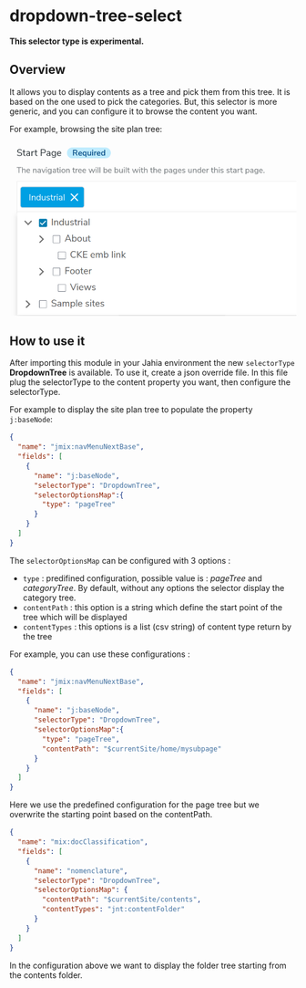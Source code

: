 # dropdown-tree-select
**This selector type is experimental.**
## Overview
It allows you to display contents as a tree and pick them from
this tree. It is based on the one used to pick the categories.
But, this selector is more generic, and you can configure it to browse
the content you want.

For example, browsing the site plan tree:

<img src="/doc/images/100_overview.png" width="600px"/>

## How to use it
After importing this module in your Jahia environment the new `selectorType`
**DropdownTree** is available. To use it, create a json override file.
In this file plug the selectorType to the content property you want, then configure
the selectorType.

For example to display the site plan tree to populate the property `j:baseNode`:
```json
{
  "name": "jmix:navMenuNextBase",
  "fields": [
    {
      "name": "j:baseNode",
      "selectorType": "DropdownTree",
      "selectorOptionsMap":{
        "type": "pageTree"
      }
    }
  ]
}
```
The `selectorOptionsMap` can be configured with 3 options :
- `type` : predifined configuration, possible value is : *pageTree* and *categoryTree*. By default, without any options
the selector display the category tree. 
- `contentPath` : this option is a string which define the start point of the tree which will be displayed
- `contentTypes` : this options is a list (csv string) of content type return by the tree

For example, you can use these configurations :
```json
{
  "name": "jmix:navMenuNextBase",
  "fields": [
    {
      "name": "j:baseNode",
      "selectorType": "DropdownTree",
      "selectorOptionsMap":{
        "type": "pageTree",
        "contentPath": "$currentSite/home/mysubpage"
      }
    }
  ]
}
```
Here we use the predefined configuration for the page tree but we overwrite the starting point based on the contentPath.


```json
{
  "name": "mix:docClassification",
  "fields": [
    {
      "name": "nomenclature",
      "selectorType": "DropdownTree",
      "selectorOptionsMap": {
        "contentPath": "$currentSite/contents",
        "contentTypes": "jnt:contentFolder"
      }
    }
  ]
}
```
In the configuration above we want to display the folder tree starting from the contents folder.

[100]: doc/images/100_overview.png
